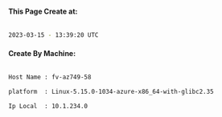 
   
#### This Page Create at:

```bash

2023-03-15 - 13:39:20 UTC

```

#### Create By Machine:

```bash

Host Name : fv-az749-58

platform  : Linux-5.15.0-1034-azure-x86_64-with-glibc2.35

Ip Local  : 10.1.234.0

```

